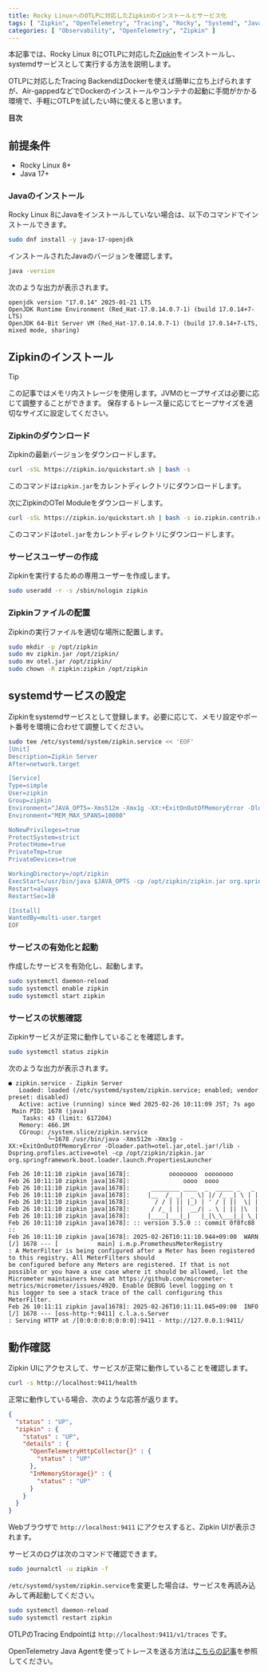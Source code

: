 ```yaml
---
title: Rocky LinuxへのOTLPに対応したZipkinのインストールとサービス化
tags: [ "Zipkin", "OpenTelemetry", "Tracing", "Rocky", "Systemd", "Java" ]
categories: [ "Observability", "OpenTelemetry", "Zipkin" ]
---
```


本記事では、Rocky Linux 8にOTLPに対応した[Zipkin](https://zipkin.io/)をインストールし、systemdサービスとして実行する方法を説明します。

OTLPに対応したTracing BackendはDockerを使えば簡単に立ち上げられますが、Air-gappedなどでDockerのインストールやコンテナの起動に手間がかかる環境で、手軽にOTLPを試したい時に使えると思います。

**目次**
<!-- toc -->

## 前提条件

* Rocky Linux 8+
* Java 17+

### Javaのインストール

Rocky Linux 8にJavaをインストールしていない場合は、以下のコマンドでインストールできます。

```bash
sudo dnf install -y java-17-openjdk
```

インストールされたJavaのバージョンを確認します。

```bash
java -version
```

次のような出力が表示されます。

```
openjdk version "17.0.14" 2025-01-21 LTS
OpenJDK Runtime Environment (Red_Hat-17.0.14.0.7-1) (build 17.0.14+7-LTS)
OpenJDK 64-Bit Server VM (Red_Hat-17.0.14.0.7-1) (build 17.0.14+7-LTS, mixed mode, sharing)
```

## Zipkinのインストール

> [!TIP]
> この記事ではメモリ内ストレージを使用します。JVMのヒープサイズは必要に応じて調整することができます。
> 保存するトレース量に応じてヒープサイズを適切なサイズに設定してください。

### Zipkinのダウンロード

Zipkinの最新バージョンをダウンロードします。

```bash
curl -sSL https://zipkin.io/quickstart.sh | bash -s
```

このコマンドは`zipkin.jar`をカレントディレクトリにダウンロードします。

次にZipkinのOTel Moduleをダウンロードします。

```bash
curl -sSL https://zipkin.io/quickstart.sh | bash -s io.zipkin.contrib.otel:zipkin-module-otel:LATEST:module otel.jar
```

このコマンドは`otel.jar`をカレントディレクトリにダウンロードします。

### サービスユーザーの作成

Zipkinを実行するための専用ユーザーを作成します。

```bash
sudo useradd -r -s /sbin/nologin zipkin
```

### Zipkinファイルの配置

Zipkinの実行ファイルを適切な場所に配置します。

```bash
sudo mkdir -p /opt/zipkin
sudo mv zipkin.jar /opt/zipkin/
sudo mv otel.jar /opt/zipkin/
sudo chown -R zipkin:zipkin /opt/zipkin
```

## systemdサービスの設定

Zipkinをsystemdサービスとして登録します。必要に応じて、メモリ設定やポート番号を環境に合わせて調整してください。

```bash
sudo tee /etc/systemd/system/zipkin.service << 'EOF'
[Unit]
Description=Zipkin Server
After=network.target

[Service]
Type=simple
User=zipkin
Group=zipkin
Environment="JAVA_OPTS=-Xms512m -Xmx1g -XX:+ExitOnOutOfMemoryError -Dloader.path='otel.jar,otel.jar!/lib' -Dspring.profiles.active=otel"
Environment="MEM_MAX_SPANS=10000"

NoNewPrivileges=true
ProtectSystem=strict
ProtectHome=true
PrivateTmp=true
PrivateDevices=true

WorkingDirectory=/opt/zipkin
ExecStart=/usr/bin/java $JAVA_OPTS -cp /opt/zipkin/zipkin.jar org.springframework.boot.loader.launch.PropertiesLauncher
Restart=always
RestartSec=10

[Install]
WantedBy=multi-user.target
EOF
```

### サービスの有効化と起動

作成したサービスを有効化し、起動します。

```bash
sudo systemctl daemon-reload
sudo systemctl enable zipkin
sudo systemctl start zipkin
```

### サービスの状態確認

Zipkinサービスが正常に動作していることを確認します。

```bash
sudo systemctl status zipkin
```

次のような出力が表示されます。

```
● zipkin.service - Zipkin Server
   Loaded: loaded (/etc/systemd/system/zipkin.service; enabled; vendor preset: disabled)
   Active: active (running) since Wed 2025-02-26 10:11:09 JST; 7s ago
 Main PID: 1678 (java)
    Tasks: 43 (limit: 617204)
   Memory: 466.1M
   CGroup: /system.slice/zipkin.service
           └─1678 /usr/bin/java -Xms512m -Xmx1g -XX:+ExitOnOutOfMemoryError -Dloader.path=otel.jar,otel.jar!/lib -Dspring.profiles.active=otel -cp /opt/zipkin/zipkin.jar org.springframework.boot.loader.launch.PropertiesLauncher

Feb 26 10:11:10 zipkin java[1678]:           oooooooo  oooooooo
Feb 26 10:11:10 zipkin java[1678]:               oooo  oooo
Feb 26 10:11:10 zipkin java[1678]:      ________ ____  _  _____ _   _
Feb 26 10:11:10 zipkin java[1678]:     |__  /_ _|  _ \| |/ /_ _| \ | |
Feb 26 10:11:10 zipkin java[1678]:       / / | || |_) | ' / | ||  \| |
Feb 26 10:11:10 zipkin java[1678]:      / /_ | ||  __/| . \ | || |\  |
Feb 26 10:11:10 zipkin java[1678]:     |____|___|_|   |_|\_\___|_| \_|
Feb 26 10:11:10 zipkin java[1678]: :: version 3.5.0 :: commit 0f8fc88 ::
Feb 26 10:11:10 zipkin java[1678]: 2025-02-26T10:11:10.944+09:00  WARN [/] 1678 --- [           main] i.m.p.PrometheusMeterRegistry            : A MeterFilter is being configured after a Meter has been registered to this registry. All MeterFilters should 
be configured before any Meters are registered. If that is not possible or you have a use case where it should be allowed, let the Micrometer maintainers know at https://github.com/micrometer-metrics/micrometer/issues/4920. Enable DEBUG level logging on t
his logger to see a stack trace of the call configuring this MeterFilter.
Feb 26 10:11:11 zipkin java[1678]: 2025-02-26T10:11:11.045+09:00  INFO [/] 1678 --- [oss-http-*:9411] c.l.a.s.Server                           : Serving HTTP at /[0:0:0:0:0:0:0:0]:9411 - http://127.0.0.1:9411/
```

## 動作確認

Zipkin UIにアクセスして、サービスが正常に動作していることを確認します。

```bash
curl -s http://localhost:9411/health
```

正常に動作している場合、次のような応答が返ります。

```json
{
  "status" : "UP",
  "zipkin" : {
    "status" : "UP",
    "details" : {
      "OpenTelemetryHttpCollector{}" : {
        "status" : "UP"
      },
      "InMemoryStorage{}" : {
        "status" : "UP"
      }
    }
  }
}
```

Webブラウザで `http://localhost:9411` にアクセスすると、Zipkin UIが表示されます。

サービスのログは次のコマンドで確認できます。
```bash
sudo journalctl -u zipkin -f
```

`/etc/systemd/system/zipkin.service`を変更した場合は、サービスを再読み込みして再起動してください。

```bash
sudo systemctl daemon-reload
sudo systemctl restart zipkin
```

OTLPのTracing Endpointは `http://localhost:9411/v1/traces` です。

OpenTelemetry Java Agentを使ってトレースを送る方法は[こちらの記事](/entries/827)を参照してください。

